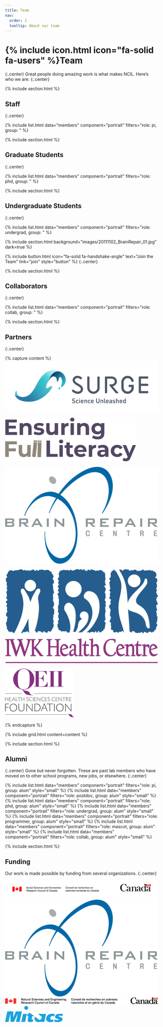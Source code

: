 ```yaml
---
title: Team
nav:
  order: 2
  tooltip: About our team
---
```


# {% include icon.html icon="fa-solid fa-users" %}Team
{:.center}
Great people doing amazing work is what makes NCIL. Here’s who we are:
{:.center}

{% include section.html %}

## Staff
{:.center}

{% include list.html data="members" component="portrait" filters="role: pi, group: " %}

{% include section.html %}

## Graduate Students
{:.center}

{% include list.html data="members" component="portrait" filters="role: phd, group: " %}

{% include section.html %}

## Undergraduate Students
{:.center}

{% include list.html data="members" component="portrait" filters="role: undergrad, group: " %}

{% include section.html background="images/20111102_BrainRepair_01.jpg" dark=true %}

{%
  include button.html
  icon="fa-solid fa-handshake-angle"
  text="Join the Team"
  link="join"
  style="button"
%}
{:.center}

{% include section.html %}

## Collaborators
{:.center}

{% include list.html data="members" component="portrait" filters="role: collab, group: " %}

{% include section.html %}

## Partners
{:.center}

{% capture content %}
[![SURGE](/images/team/S_Color_horizontal_medium_lightBG.png)](https://www.surgeinnovation.ca/)

[![Ensuring Full Literacy](/images/team/Ensuring_Full_Literacy_logo.png)](https://ensuringliteracy.ca/)

[![Brain Repair Centre](/images/team/BRC_logo.png)](https://www.brainrepair.ca/)

[![IWK Health Centre](/images/team/IWKLOGO.png)](https://www.iwk.nshealth.ca/)

[![QEII Health Sciences Centre Foundation](/images/team/QEII_logo.svg)](https://qe2foundation.ca/)

{% endcapture %}

{% include grid.html content=content %}

{% include section.html %}

## Alumni
{:.center}
Gone but never forgotten.
These are past lab members who have moved on to other school programs, new jobs, or elsewhere.
{:.center}

{% include list.html data="members" component="portrait" filters="role: pi, group: alum" style="small" %}
{% include list.html data="members" component="portrait" filters="role: postdoc, group: alum" style="small" %}
{% include list.html data="members" component="portrait" filters="role: phd, group: alum" style="small" %}
{% include list.html data="members" component="portrait" filters="role: undergrad, group: alum" style="small" %}
{% include list.html data="members" component="portrait" filters="role: programmer, group: alum" style="small" %}
{% include list.html data="members" component="portrait" filters="role: mascot, group: alum" style="small" %}
{% include list.html data="members" component="portrait" filters="role: collab, group: alum" style="small" %}

{% include section.html %}

## Funding
Our work is made possible by funding from several organizations.
{:.center}

[![SSHRC](/images/team/sshrc-fip-full-color-eng.jpg)](https://www.sshrc-crsh.gc.ca/home-accueil-eng.aspx)
[![Brain Repair Centre](/images/team/BRC_logo.png)](https://www.brainrepair.ca/)
[![NSERC](/images/team/NSERC_FIP_RGB.png)](https://www.nserc-crsng.gc.ca/index_eng.asp)
[![Mitacs](/images/team/Mitacs.png)](https://www.mitacs.ca/en)

